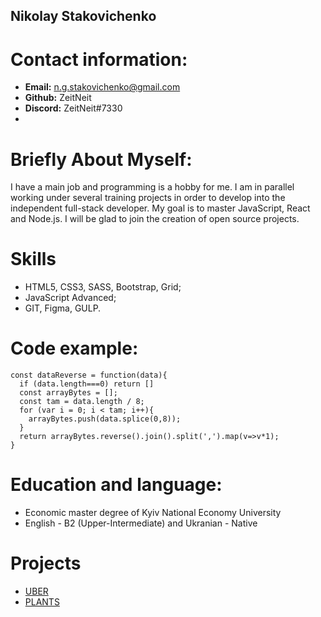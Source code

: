 ## Nikolay Stakovichenko

# Contact information:
* __Email:__ n.g.stakovichenko@gmail.com
* __Github:__ ZeitNeit
* __Discord:__ ZeitNeit#7330
* 
# Briefly About Myself:
I have a main job and programming is a hobby for me. I am in parallel working under several training projects in order to develop into the independent full-stack developer. My goal is to master JavaScript, React and Node.js. I will be glad to join the creation of open source projects.

# Skills
* HTML5, CSS3, SASS, Bootstrap, Grid;
* JavaScript Advanced;
* GIT, Figma, GULP.

# Code example:
```
const dataReverse = function(data){
  if (data.length===0) return []
  const arrayBytes = [];
  const tam = data.length / 8;
  for (var i = 0; i < tam; i++){
    arrayBytes.push(data.splice(0,8));
  }
  return arrayBytes.reverse().join().split(',').map(v=>v*1);
}
```

# Education and language:
* Economic master degree of Kyiv National Economy University
* English - B2 (Upper-Intermediate) and Ukranian - Native

# Projects
* [UBER](адрес "https://zeitneit.github.io/UBER/") 
* [PLANTS](адрес "https://zeitneit.github.io/plants/") 
